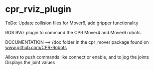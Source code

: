 cpr_rviz_plugin
===============

ToDo: Update collision files for Mover6, add gripper functionality

ROS RViz plugin to command the CPR Mover4 and Mover6 robots.

DOCUMENTATION --> /doc folder in the cpr_mover package found on www.github.com/CPR-Robots

Allows to push commands like connect or enable, and to jog the joints
Displays the joint values


